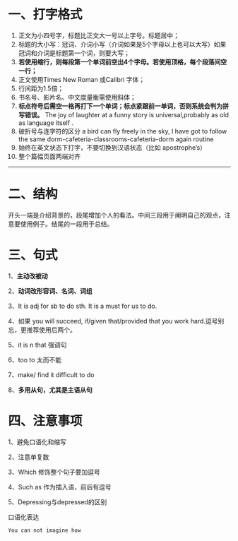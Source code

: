 # 一、打字格式
1. 正文为小四号字，标题比正文大一号以上字号。标题居中； 
2. 标题的大小写：冠词、介词小写（介词如果是5个字母以上也可以大写）如果冠词和介词是标题第一个词，则要大写；
3. <b>若使用缩行，则每段第一个单词前空出4个字母。若使用顶格，每个段落间空一行； </b>
4. 正文使用Times New Roman 或Calibri 字体；
5. 行间距为1.5倍；
6. 书名号、影片名、中文度量衡需使用斜体；
7. <b>标点符号后需空一格再打下一个单词；标点紧跟前一单词，否则系统会判为拼写错误。</b>
   The joy of laughter at a funny story is universal,probably as old as language itself . 
8. 破折号与连字符的区分
a bird can fly freely in the sky,  I have got to follow the same dorm-cafeteria-classrooms-cafeteria-dorm again routine 
9. 始终在英文状态下打字，不要切换到汉语状态（比如 apostrophe’s）
10. 整个篇幅页面两端对齐

---
# 二、结构
开头一端是介绍背景的，段尾增加个人的看法。中间三段用于阐明自己的观点，注意要使用例子。结尾的一段用于总结。
# 三、句式
1、<b>主动改被动</b>

2、<b>动词改形容词、名词、词组</b>

3、It is adj for sb to do sth. It is a must for us to do.

4、如果 you will succeed, if/given that/provided that you work hard.逗号别忘，更推荐使用后两个。

5、it is n that 强调句

6、too to 太而不能

7、make/ find it difficult to do

8、<b>多用从句，尤其是主语从句</b>
# 四、注意事项
1、避免口语化和缩写

2、注意单复数

3、Which 修饰整个句子要加逗号

4、Such as 作为插入语，前后有逗号

5、Depressing与depressed的区别

口语化表达
~~~
You can not imagine how 
~~~






